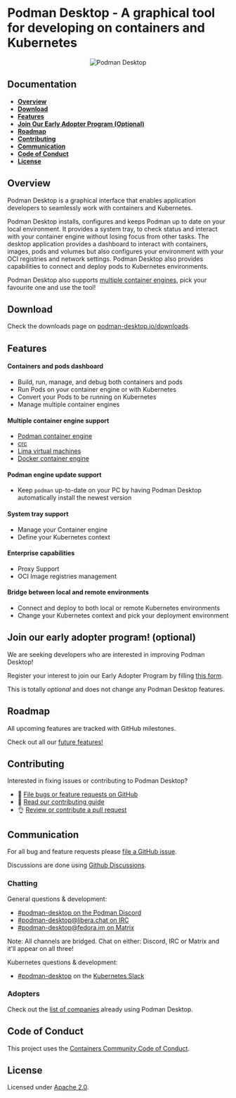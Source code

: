 # Podman Desktop - A graphical tool for developing on containers and Kubernetes

<p align="center">
  <img alt="Podman Desktop" src="/website/static/img/features/manage-containers.webp">
</p>

## Documentation

- [**Overview**](#overview)
- [**Download**](#download)
- [**Features**](#download)
- [**Join Our Early Adopter Program (Optional)**](#join-our-early-adopter-program-optional)
- [**Roadmap**](#roadmap)
- [**Contributing**](#contributing)
- [**Communication**](#communication)
- [**Code of Conduct**](#code-of-conduct)
- [**License**](#license)

## Overview

Podman Desktop is a graphical interface that enables application developers to seamlessly work with containers and Kubernetes.

Podman Desktop installs, configures and keeps Podman up to date on your local environment. It provides a system tray, to check status and interact with your container engine without losing focus from other tasks. The desktop application provides a dashboard to interact with containers, images, pods and volumes but also configures your environment with your OCI registries and network settings. Podman Desktop also provides capabilities to connect and deploy pods to Kubernetes environments.

Podman Desktop also supports [multiple container engines](#multiple-container-engine-support), pick your favourite one and use the tool!

## Download

Check the downloads page on [podman-desktop.io/downloads](https://podman-desktop.io/downloads).

## Features

#### Containers and pods dashboard

- Build, run, manage, and debug both containers and pods
- Run Pods on your container engine or with Kubernetes
- Convert your Pods to be running on Kubernetes
- Manage multiple container engines

#### Multiple container engine support

- [Podman container engine](https://github.com/containers/podman)
- [crc](https://github.com/code-ready/crc)
- [Lima virtual machines](https://github.com/lima-vm/lima)
- [Docker container engine](https://github.com/docker/docker)

#### Podman engine update support

- Keep `podman` up-to-date on your PC by having Podman Desktop automatically install the newest version

#### System tray support

- Manage your Container engine
- Define your Kubernetes context

#### Enterprise capabilities

- Proxy Support
- OCI Image registries management

#### Bridge between local and remote environments

- Connect and deploy to both local or remote Kubernetes environments
- Change your Kubernetes context and pick your deployment environment

## Join our early adopter program! (optional)

We are seeking developers who are interested in improving Podman Desktop!

Register your interest to join our Early Adopter Program by filling <a href="https://forms.gle/ow73dV7Ce3YLzoXH7" target="_blank">this form</a>.

This is totally _optional_ and does not change any Podman Desktop features.

## Roadmap

All upcoming features are tracked with GitHub milestones.

Check out all our [future features!](https://github.com/containers/podman-desktop/milestones)

## Contributing

Interested in fixing issues or contributing to Podman Desktop?

- :bug: [File bugs or feature requests on GitHub](https://github.com/containers/podman-desktop/issues/new/choose)
- :checkered_flag: [Read our contributing guide](./CONTRIBUTING.md)
- :ok_hand: [Review or contribute a pull request](https://github.com/containers/podman-desktop/pulls)

## Communication

For all bug and feature requests please [file a GitHub issue](https://github.com/containers/podman-desktop/issues/new/choose).

Discussions are done using [Github Discussions](https://github.com/containers/podman-desktop/discussions/).

### Chatting

General questions & development:

- [#podman-desktop on the Podman Discord](https://discord.com/invite/x5GzFF6QH4)
- [#podman-desktop@libera.chat on IRC](https://libera.chat/)
- [#podman-desktop@fedora.im on Matrix](https://chat.fedoraproject.org/#/room/#podman-desktop:fedora.im)

Note: All channels are bridged. Chat on either: Discord, IRC or Matrix and it'll appear on all three!

Kubernetes questions & development:

- [#podman-desktop](https://app.slack.com/client/T09NY5SBT/C04A0L7LUFM) on the [Kubernetes Slack](https://slack.k8s.io/)

### Adopters

Check out the [list of companies](./ADOPTERS.md) already using Podman Desktop.

## Code of Conduct

This project uses the [Containers Community Code of Conduct](https://github.com/containers/common/blob/main/CODE-OF-CONDUCT.md).

## License

Licensed under [Apache 2.0](LICENSE).
